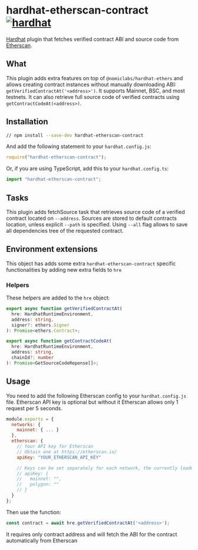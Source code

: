 # hardhat-etherscan-contract [![hardhat](https://hardhat.org/buidler-plugin-badge.svg?1)](https://hardhat.org)

[Hardhat](https://hardhat.org) plugin that fetches verified contract ABI and source code from [Etherscan](https://etherscan.io).

## What

This plugin adds extra features on top of `@nomiclabs/hardhat-ethers` and allows creating contract instances without
manually downloading ABI: `getVerifiedContractAt('<address>')`. It supports Mainnet, BSC, and most testnets.
It can also retrieve full source code of verified contracts using `getContractCodeAt(<address>)`.

## Installation

```bash
// npm install --save-dev hardhat-etherscan-contract
```

And add the following statement to your `hardhat.config.js`:

```js
require("hardhat-etherscan-contract");
```

Or, if you are using TypeScript, add this to your `hardhat.config.ts`:

```js
import "hardhat-etherscan-contract";
```

## Tasks

This plugin adds fetchSource task that retrieves source code of a verified contract located on `--address`.
Sources are stored to default contracts location, unless explicit `--path` is specified.
Using `--all` flag allows to save all dependencies tree of the requested contract.

## Environment extensions

This object has adds some extra `hardhat-etherscan-contract` specific functionalities by adding new extra fields to `hre`

### Helpers

These helpers are added to the `hre` object:

```typescript
export async function getVerifiedContractAt(
  hre: HardhatRuntimeEnvironment,
  address: string,
  signer?: ethers.Signer
): Promise<ethers.Contract>;

export async function getContractCodeAt(
  hre: HardhatRuntimeEnvironment,
  address: string,
  chainId?: number
): Promise<GetSourceCodeReponse[]>;
```

## Usage

You need to add the following Etherscan config to your `hardhat.config.js` file. Etherscan API key is optional but without it Etherscan allows only 1 request per 5 seconds.

```js
module.exports = {
  networks: {
    mainnet: { ... }
  },
  etherscan: {
    // Your API key for Etherscan
    // Obtain one at https://etherscan.io/
    apiKey: "YOUR_ETHERSCAN_API_KEY"

    // Keys can be set separately for each network, the currently loaded network by hardhat will be used
    // apiKey: {
    //   mainnet: "",
    //   polygon: ""
    // }
  }
};
```

Then use the function:

```js
const contract = await hre.getVerifiedContractAt('<address>');
```

It requires only contract address and will fetch the ABI for the contract automatically from Etherscan
